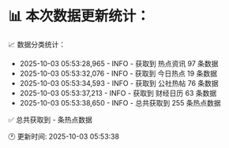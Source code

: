 📊 本次数据更新统计：
==========================

📈 数据分类统计：
- 2025-10-03 05:53:28,965 - INFO - 获取到 热点资讯 97 条数据
- 2025-10-03 05:53:32,076 - INFO - 获取到 今日热点 19 条数据
- 2025-10-03 05:53:34,593 - INFO - 获取到 公社热帖 76 条数据
- 2025-10-03 05:53:37,213 - INFO - 获取到 财经日历 63 条数据
- 2025-10-03 05:53:38,650 - INFO - 总共获取到 255 条热点数据

✅ 总共获取到 - 条热点数据

🕐 更新时间: 2025-10-03 05:53:38
